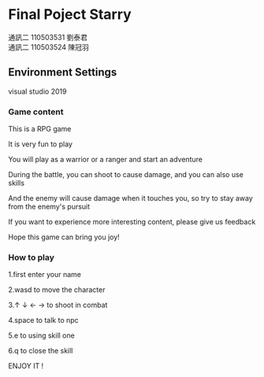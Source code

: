 # Final Poject Starry
通訊二 110503531 劉泰君</br>
通訊二 110503524 陳冠羽
## Environment Settings
visual studio 2019

### Game content
This is a RPG game</br>

It is very fun to play</br>

You will play as a warrior or a ranger and start an adventure</br>

During the battle, you can shoot to cause damage, and you can also use skills</br>

And the enemy will cause damage when it touches you, so try to stay away from the enemy's pursuit</br>

If you want to experience more interesting content, please give us feedback</br>

Hope this game can bring you joy!

### How to play
1.first enter your name </br> 

2.wasd to move the character</br> 

3.↑ ↓ ← → to shoot in combat</br> 

4.space to talk to npc</br> 

5.e to using skill one </br>

6.q to close the skill</br>

ENJOY IT !
